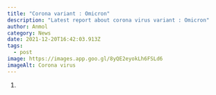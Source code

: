 ```yaml
---
title: "Corona variant : Omicron"
description: "Latest report about corona virus variant : Omicron"
author: Anmol
category: News
date: 2021-12-20T16:42:03.913Z
tags:
  - post
image: https://images.app.goo.gl/8yQE2eyokLh6FSLd6
imageAlt: Corona virus
---
```

1.